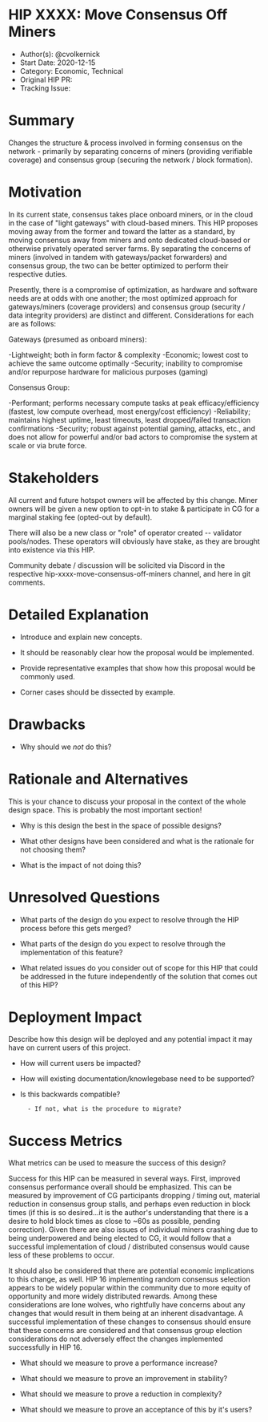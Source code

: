 # HIP XXXX: Move Consensus Off Miners

- Author(s): @cvolkernick
- Start Date: 2020-12-15
- Category: Economic, Technical
- Original HIP PR: <!-- leave this empty; maintainer will fill in ID of this pull request -->
- Tracking Issue: <!-- leave this empty; maintainer will create a discussion issue -->

# Summary
[summary]: #summary

Changes the structure & process involved in forming consensus on the network - primarily by separating concerns of miners (providing verifiable coverage) and consensus group (securing the network / block formation).

# Motivation
[motivation]: #motivation

In its current state, consensus takes place onboard miners, or in the cloud in the case of "light gateways" with cloud-based miners. This HIP proposes moving away from the former and toward the latter as a standard, by moving consensus away from miners and onto dedicated cloud-based or otherwise privately operated server farms. By separating the concerns of miners (involved in tandem with gateways/packet forwarders) and consensus group, the two can be better optimized to perform their respective duties.

Presently, there is a compromise of optimization, as hardware and software needs are at odds with one another; the most optimized approach for gateways/miners (coverage providers) and consensus group (security / data integrity providers) are distinct and different. Considerations for each are as follows:

Gateways (presumed as onboard miners):

-Lightweight; both in form factor & complexity
-Economic; lowest cost to achieve the same outcome optimally
-Security; inability to compromise and/or repurpose hardware for malicious purposes (gaming)

Consensus Group:

-Performant; performs necessary compute tasks at peak efficacy/efficiency (fastest, low compute overhead, most energy/cost efficiency)
-Reliability; maintains highest uptime, least timeouts, least dropped/failed transaction confirmations
-Security; robust against potential gaming, attacks, etc., and does not allow for powerful and/or bad actors to compromise the system at scale or via brute force.

# Stakeholders
[stakeholders]: #stakeholders
  
All current and future hotspot owners will be affected by this change. Miner owners will be given a new option to opt-in to stake & participate in CG for a marginal staking fee (opted-out by default).

There will also be a new class or "role" of operator created -- validator pools/nodes. These operators will obviously have stake, as they are brought into existence via this HIP.

Community debate / discussion will be solicited via Discord in the respective hip-xxxx-move-consensus-off-miners channel, and here in git comments.

# Detailed Explanation
[detailed-explanation]: #detailed-explanation

- Introduce and explain new concepts.

- It should be reasonably clear how the proposal would be implemented.

- Provide representative examples that show how this proposal would be commonly
  used.

- Corner cases should be dissected by example.



# Drawbacks
[drawbacks]: #drawbacks

- Why should we *not* do this?

# Rationale and Alternatives
[alternatives]: #rationale-and-alternatives

This is your chance to discuss your proposal in the context of the whole design
space. This is probably the most important section!

- Why is this design the best in the space of possible designs?

- What other designs have been considered and what is the rationale for not
  choosing them?

- What is the impact of not doing this?

# Unresolved Questions
[unresolved]: #unresolved-questions

- What parts of the design do you expect to resolve through the HIP process
  before this gets merged?

- What parts of the design do you expect to resolve through the implementation
  of this feature?

- What related issues do you consider out of scope for this HIP that could be
  addressed in the future independently of the solution that comes out of this
  HIP?

# Deployment Impact
[deployment-impact]: #deployment-impact

Describe how this design will be deployed and any potential impact it may have on
current users of this project.

- How will current users be impacted?

- How will existing documentation/knowlegebase need to be supported?

- Is this backwards compatible?

        - If not, what is the procedure to migrate?

# Success Metrics
[success-metrics]: #success-metrics

What metrics can be used to measure the success of this design?

Success for this HIP can be measured in several ways. First, improved consensus performance overall should be emphasized. This can be measured by improvement of CG participants dropping / timing out, material reduction in consensus group stalls, and perhaps even reduction in block times (if this is so desired...it is the author's understanding that there is a desire to hold block times as close to ~60s as possible, pending correction). Given there are also issues of individual miners crashing due to being underpowered and being elected to CG, it would follow that a successful implementation of cloud / distributed consensus would cause less of these problems to occur.

It should also be considered that there are potential economic implications to this change, as well. HIP 16 implementing random consensus selection appears to be widely popular within the community due to more equity of opportunity and more widely distributed rewards. Among these considerations are lone wolves, who rightfully have concerns about any changes that would result in them being at an inherent disadvantage. A successful implementation of these changes to consensus should ensure that these concerns are considered and that consensus group election considerations do not adversely effect the changes implemented successfully in HIP 16.

- What should we measure to prove a performance increase?

- What should we measure to prove an improvement in stability?

- What should we measure to prove a reduction in complexity?

- What should we measure to prove an acceptance of this by it's users?
